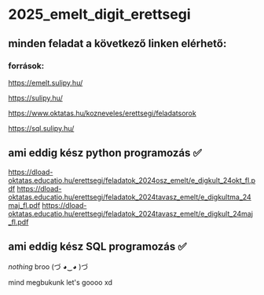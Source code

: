 # 2025_emelt_digit_erettsegi

## minden feladat a következő linken elérhető:
### források:

https://emelt.sulipy.hu/

https://sulipy.hu/

https://www.oktatas.hu/kozneveles/erettsegi/feladatsorok

https://sql.sulipy.hu/

## ami eddig kész python programozás :white_check_mark: 

https://dload-oktatas.educatio.hu/erettsegi/feladatok_2024osz_emelt/e_digkult_24okt_fl.pdf
https://dload-oktatas.educatio.hu/erettsegi/feladatok_2024tavasz_emelt/e_digkultma_24maj_fl.pdf
https://dload-oktatas.educatio.hu/erettsegi/feladatok_2024tavasz_emelt/e_digkult_24maj_fl.pdf

## ami eddig kész SQL programozás :white_check_mark: 

_nothing_ broo 	(づ ◕‿◕ )づ

mind megbukunk let's goooo xd
